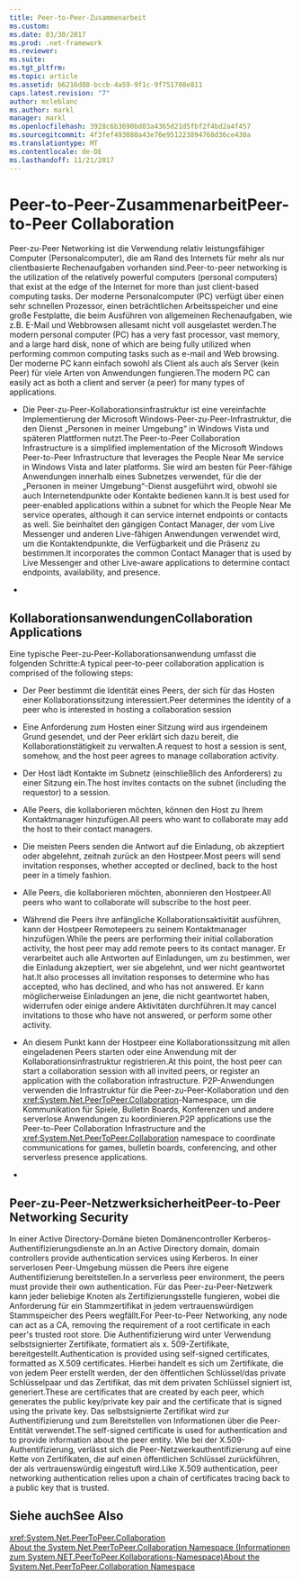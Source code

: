 ```yaml
---
title: Peer-to-Peer-Zusammenarbeit
ms.custom: 
ms.date: 03/30/2017
ms.prod: .net-framework
ms.reviewer: 
ms.suite: 
ms.tgt_pltfrm: 
ms.topic: article
ms.assetid: b6216d88-bccb-4a59-9f1c-9f751708e811
caps.latest.revision: "7"
author: mcleblanc
ms.author: markl
manager: markl
ms.openlocfilehash: 3928c6b3690bd03a4365d21d5fbf2f4bd2a4f457
ms.sourcegitcommit: 4f3fef493080a43e70e951223894768d36ce430a
ms.translationtype: MT
ms.contentlocale: de-DE
ms.lasthandoff: 11/21/2017
---
```

# <a name="peer-to-peer-collaboration"></a><span data-ttu-id="03061-102">Peer-to-Peer-Zusammenarbeit</span><span class="sxs-lookup"><span data-stu-id="03061-102">Peer-to-Peer Collaboration</span></span>
<span data-ttu-id="03061-103">Peer-zu-Peer Networking ist die Verwendung relativ leistungsfähiger Computer (Personalcomputer), die am Rand des Internets für mehr als nur clientbasierte Rechenaufgaben vorhanden sind.</span><span class="sxs-lookup"><span data-stu-id="03061-103">Peer-to-peer networking is the utilization of the relatively powerful computers (personal computers) that exist at the edge of the Internet for more than just client-based computing tasks.</span></span> <span data-ttu-id="03061-104">Der moderne Personalcomputer (PC) verfügt über einen sehr schnellen Prozessor, einen beträchtlichen Arbeitsspeicher und eine große Festplatte, die beim Ausführen von allgemeinen Rechenaufgaben, wie z.B. E-Mail und Webbrowsen allesamt nicht voll ausgelastet werden.</span><span class="sxs-lookup"><span data-stu-id="03061-104">The modern personal computer (PC) has a very fast processor, vast memory, and a large hard disk, none of which are being fully utilized when performing common computing tasks such as e-mail and Web browsing.</span></span> <span data-ttu-id="03061-105">Der moderne PC kann einfach sowohl als Client als auch als Server (kein Peer) für viele Arten von Anwendungen fungieren.</span><span class="sxs-lookup"><span data-stu-id="03061-105">The modern PC can easily act as both a client and server (a peer) for many types of applications.</span></span>  
  
-   <span data-ttu-id="03061-106">Die Peer-zu-Peer-Kollaborationsinfrastruktur ist eine vereinfachte Implementierung der Microsoft Windows-Peer-zu-Peer-Infrastruktur, die den Dienst „Personen in meiner Umgebung“ in Windows Vista und späteren Plattformen nutzt.</span><span class="sxs-lookup"><span data-stu-id="03061-106">The Peer-to-Peer Collaboration Infrastructure is a simplified implementation of the Microsoft Windows Peer-to-Peer Infrastructure that leverages the People Near Me service in Windows Vista and later platforms.</span></span> <span data-ttu-id="03061-107">Sie wird am besten für Peer-fähige Anwendungen innerhalb eines Subnetzes verwendet, für die der „Personen in meiner Umgebung“-Dienst ausgeführt wird, obwohl sie auch Internetendpunkte oder Kontakte bedienen kann.</span><span class="sxs-lookup"><span data-stu-id="03061-107">It is best used for peer-enabled applications within a subnet for which the People Near Me service operates, although it can service internet endpoints or contacts as well.</span></span> <span data-ttu-id="03061-108">Sie beinhaltet den gängigen Contact Manager, der vom Live Messenger und anderen Live-fähigen Anwendungen verwendet wird, um die Kontaktendpunkte, die Verfügbarkeit und die Präsenz zu bestimmen.</span><span class="sxs-lookup"><span data-stu-id="03061-108">It incorporates the common Contact Manager that is used by Live Messenger and other Live-aware applications to determine contact endpoints, availability, and presence.</span></span>  
  
-  
  
## <a name="collaboration-applications"></a><span data-ttu-id="03061-109">Kollaborationsanwendungen</span><span class="sxs-lookup"><span data-stu-id="03061-109">Collaboration Applications</span></span>  
 <span data-ttu-id="03061-110">Eine typische Peer-zu-Peer-Kollaborationsanwendung umfasst die folgenden Schritte:</span><span class="sxs-lookup"><span data-stu-id="03061-110">A typical peer-to-peer collaboration application is comprised of the following steps:</span></span>  
  
-   <span data-ttu-id="03061-111">Der Peer bestimmt die Identität eines Peers, der sich für das Hosten einer Kollaborationssitzung interessiert.</span><span class="sxs-lookup"><span data-stu-id="03061-111">Peer determines the identity of a peer who is interested in hosting a collaboration session</span></span>  
  
-   <span data-ttu-id="03061-112">Eine Anforderung zum Hosten einer Sitzung wird aus irgendeinem Grund gesendet, und der Peer erklärt sich dazu bereit, die Kollaborationstätigkeit zu verwalten.</span><span class="sxs-lookup"><span data-stu-id="03061-112">A request to host a session is sent, somehow, and the host peer agrees to manage collaboration activity.</span></span>  
  
-   <span data-ttu-id="03061-113">Der Host lädt Kontakte im Subnetz (einschließlich des Anforderers) zu einer Sitzung ein.</span><span class="sxs-lookup"><span data-stu-id="03061-113">The host invites contacts on the subnet (including the requestor) to a session.</span></span>  
  
-   <span data-ttu-id="03061-114">Alle Peers, die kollaborieren möchten, können den Host zu Ihrem Kontaktmanager hinzufügen.</span><span class="sxs-lookup"><span data-stu-id="03061-114">All peers who want to collaborate may add the host to their contact managers.</span></span>  
  
-   <span data-ttu-id="03061-115">Die meisten Peers senden die Antwort auf die Einladung, ob akzeptiert oder abgelehnt, zeitnah zurück an den Hostpeer.</span><span class="sxs-lookup"><span data-stu-id="03061-115">Most peers will send invitation responses, whether accepted or declined, back to the host peer in a timely fashion.</span></span>  
  
-   <span data-ttu-id="03061-116">Alle Peers, die kollaborieren möchten, abonnieren den Hostpeer.</span><span class="sxs-lookup"><span data-stu-id="03061-116">All peers who want to collaborate will subscribe to the host peer.</span></span>  
  
-   <span data-ttu-id="03061-117">Während die Peers ihre anfängliche Kollaborationsaktivität ausführen, kann der Hostpeer Remotepeers zu seinem Kontaktmanager hinzufügen.</span><span class="sxs-lookup"><span data-stu-id="03061-117">While the peers are performing their initial collaboration activity, the host peer may add remote peers to its contact manager.</span></span> <span data-ttu-id="03061-118">Er verarbeitet auch alle Antworten auf Einladungen, um zu bestimmen, wer die Einladung akzeptiert, wer sie abgelehnt, und wer nicht geantwortet hat.</span><span class="sxs-lookup"><span data-stu-id="03061-118">It also processes all invitation responses to determine who has accepted, who has declined, and who has not answered.</span></span>  <span data-ttu-id="03061-119">Er kann möglicherweise Einladungen an jene, die nicht geantwortet haben, widerrufen oder einige andere Aktivitäten durchführen.</span><span class="sxs-lookup"><span data-stu-id="03061-119">It may cancel invitations to those who have not answered, or perform some other activity.</span></span>  
  
-   <span data-ttu-id="03061-120">An diesem Punkt kann der Hostpeer eine Kollaborationssitzung mit allen eingeladenen Peers starten oder eine Anwendung mit der Kollaborationsinfrastruktur registrieren.</span><span class="sxs-lookup"><span data-stu-id="03061-120">At this point, the host peer can start a collaboration session with all invited peers, or register an application with the collaboration infrastructure.</span></span>  <span data-ttu-id="03061-121">P2P-Anwendungen verwenden die Infrastruktur für die Peer-zu-Peer-Kollaboration und den <xref:System.Net.PeerToPeer.Collaboration>-Namespace, um die Kommunikation für Spiele, Bulletin Boards, Konferenzen und andere serverlose Anwendungen zu koordinieren.</span><span class="sxs-lookup"><span data-stu-id="03061-121">P2P applications use the Peer-to-Peer Collaboration Infrastructure and the <xref:System.Net.PeerToPeer.Collaboration> namespace to coordinate communications for games, bulletin boards, conferencing, and other serverless presence applications.</span></span>  
  
-  
  
## <a name="peer-to-peer-networking-security"></a><span data-ttu-id="03061-122">Peer-zu-Peer-Netzwerksicherheit</span><span class="sxs-lookup"><span data-stu-id="03061-122">Peer-to-Peer Networking Security</span></span>  
 <span data-ttu-id="03061-123">In einer Active Directory-Domäne bieten Domänencontroller Kerberos-Authentifizierungsdienste an.</span><span class="sxs-lookup"><span data-stu-id="03061-123">In an Active Directory domain, domain controllers provide authentication services using Kerberos.</span></span> <span data-ttu-id="03061-124">In einer serverlosen Peer-Umgebung müssen die Peers ihre eigene Authentifizierung bereitstellen.</span><span class="sxs-lookup"><span data-stu-id="03061-124">In a serverless peer environment, the peers must provide their own authentication.</span></span> <span data-ttu-id="03061-125">Für das Peer-zu-Peer-Netzwerk kann jeder beliebige Knoten als Zertifizierungsstelle fungieren, wobei die Anforderung für ein Stammzertifikat in jedem vertrauenswürdigen Stammspeicher des Peers wegfällt.</span><span class="sxs-lookup"><span data-stu-id="03061-125">For Peer-to-Peer Networking, any node can act as a CA, removing the requirement of a root certificate in each peer's trusted root store.</span></span> <span data-ttu-id="03061-126">Die Authentifizierung wird unter Verwendung selbstsignierter Zertifikate, formatiert als x. 509-Zertifikate, bereitgestellt.</span><span class="sxs-lookup"><span data-stu-id="03061-126">Authentication is provided using self-signed certificates, formatted as X.509 certificates.</span></span> <span data-ttu-id="03061-127">Hierbei handelt es sich um Zertifikate, die von jedem Peer erstellt werden, der den öffentlichen Schlüssel/das private Schlüsselpaar und das Zertifikat, das mit dem privaten Schlüssel signiert ist, generiert.</span><span class="sxs-lookup"><span data-stu-id="03061-127">These are certificates that are created by each peer, which generates the public key/private key pair and the certificate that is signed using the private key.</span></span> <span data-ttu-id="03061-128">Das selbstsignierte Zertifikat wird zur Authentifizierung und zum Bereitstellen von Informationen über die Peer-Entität verwendet.</span><span class="sxs-lookup"><span data-stu-id="03061-128">The self-signed certificate is used for authentication and to provide information about the peer entity.</span></span> <span data-ttu-id="03061-129">Wie bei der X.509-Authentifizierung, verlässt sich die Peer-Netzwerkauthentifizierung auf eine Kette von Zertifikaten, die auf einen öffentlichen Schlüssel zurückführen, der als vertrauenswürdig eingestuft wird.</span><span class="sxs-lookup"><span data-stu-id="03061-129">Like X.509 authentication, peer networking authentication relies upon a chain of certificates tracing back to a public key that is trusted.</span></span>  
  
## <a name="see-also"></a><span data-ttu-id="03061-130">Siehe auch</span><span class="sxs-lookup"><span data-stu-id="03061-130">See Also</span></span>  
 <xref:System.Net.PeerToPeer.Collaboration>  
 [<span data-ttu-id="03061-131">About the System.Net.PeerToPeer.Collaboration Namespace (Informationen zum System.NET.PeerToPeer.Kollaborations-Namespace)</span><span class="sxs-lookup"><span data-stu-id="03061-131">About the System.Net.PeerToPeer.Collaboration Namespace</span></span>](../../../docs/framework/network-programming/about-the-system-net-peertopeer-collaboration-namespace.md)
